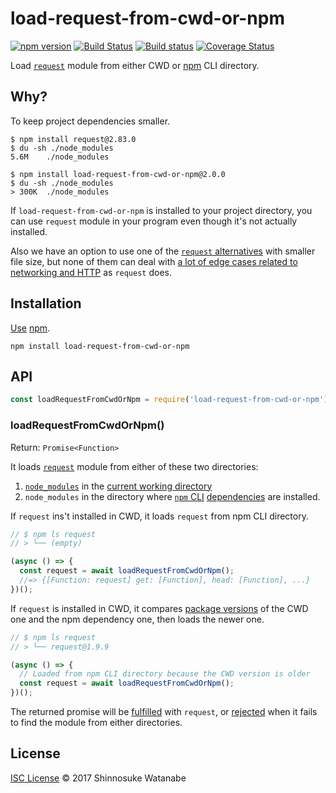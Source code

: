 # load-request-from-cwd-or-npm

[![npm version](https://img.shields.io/npm/v/load-request-from-cwd-or-npm.svg)](https://www.npmjs.com/package/load-request-from-cwd-or-npm)
[![Build Status](https://travis-ci.org/shinnn/load-request-from-cwd-or-npm.svg?branch=master)](https://travis-ci.org/shinnn/load-request-from-cwd-or-npm)
[![Build status](https://ci.appveyor.com/api/projects/status/6iihj63cx8t3pkf6/branch/master?svg=true)](https://ci.appveyor.com/project/ShinnosukeWatanabe/load-request-from-cwd-or-npm/branch/master)
[![Coverage Status](https://img.shields.io/coveralls/shinnn/load-request-from-cwd-or-npm.svg)](https://coveralls.io/github/shinnn/load-request-from-cwd-or-npm)

Load [`request`](https://www.npmjs.com/package/request) module from either CWD or [npm](https://www.npmjs.com/) CLI directory.

## Why?

To keep project dependencies smaller.

```console
$ npm install request@2.83.0
$ du -sh ./node_modules
5.6M	./node_modules
```

```console
$ npm install load-request-from-cwd-or-npm@2.0.0
$ du -sh ./node_modules
> 300K	./node_modules
```

If `load-request-from-cwd-or-npm` is installed to your project directory, you can use `request` module in your program even though it's not actually installed.

Also we have an option to use one of the [`request` alternatives](https://www.npmjs.com/browse/keyword/request) with smaller file size, but none of them can deal with [a lot of edge cases related to networking and HTTP](https://github.com/request/request/tree/master/tests) as `request` does.

## Installation

[Use](https://docs.npmjs.com/cli/install) [npm](https://docs.npmjs.com/getting-started/what-is-npm).

```
npm install load-request-from-cwd-or-npm
```

## API

```javascript
const loadRequestFromCwdOrNpm = require('load-request-from-cwd-or-npm');
```

### loadRequestFromCwdOrNpm()

Return: `Promise<Function>`

It loads [`request`](https://github.com/request/request) module from either of these two directories:

1. [`node_modules`](https://docs.npmjs.com/files/folders#node-modules) in the [current working directory](https://nodejs.org/api/process.html#process_process_cwd)
2. `node_modules` in the directory where [`npm` CLI](https://github.com/npm/npm) [dependencies](https://github.com/npm/npm/blob/v5.6.0/package.json#L36-L131) are installed.

If `request` ins't installed in CWD, it loads `request` from npm CLI directory.

```javascript
// $ npm ls request
// > └── (empty)

(async () => {
  const request = await loadRequestFromCwdOrNpm();
  //=> {[Function: request] get: [Function], head: [Function], ...}
})();
```

If `request` is installed in CWD, it compares [package versions](https://docs.npmjs.com/files/package.json#version) of the CWD one and the npm dependency one, then loads the newer one.

```javascript
// $ npm ls request
// > └── request@1.9.9

(async () => {
  // Loaded from npm CLI directory because the CWD version is older
  const request = await loadRequestFromCwdOrNpm();
})();
```

The returned promise will be [fulfilled](https://promisesaplus.com/#point-26) with `request`, or [rejected](https://promisesaplus.com/#point-30) when it fails to find the module from either directories.

## License

[ISC License](./LICENSE) © 2017 Shinnosuke Watanabe
